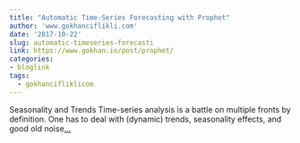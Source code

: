 ```yaml
---
title: "Automatic Time-Series Forecasting with Prophet"
author: 'www.gokhanciflikli.com'
date: '2017-10-22'
slug: automatic-timeseries-forecasti
link: https://www.gokhan.io/post/prophet/
categories:
- bloglink
tags:
  - gokhancifliklicom
---
```


Seasonality and Trends Time-series analysis is a battle on multiple fronts by definition. One has to deal with (dynamic) trends, seasonality effects, and good old noise[... <i class="fas fa-external-link-alt"></i>](https://www.gokhan.io/post/prophet/)

